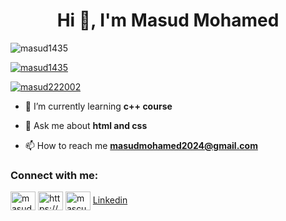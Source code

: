 <h1 align="center">Hi 👋, I'm Masud Mohamed</h1>

<p align="left"> <img src="https://komarev.com/ghpvc/?username=masud1435&label=Profile%20views&color=0e75b6&style=flat" alt="masud1435" /> </p>

<p align="left"> <a href="https://github.com/ryo-ma/github-profile-trophy"><img src="https://github-profile-trophy.vercel.app/?username=masud1435" alt="masud1435" /></a> </p>

<p align="left"> <a href="https://twitter.com/masud222002" target="blank"><img src="https://img.shields.io/twitter/follow/masud222002?logo=twitter&style=for-the-badge" alt="masud222002" ></a> </p>

- 🌱 I’m currently learning **c++ course**

- 💬 Ask me about **html and css**

- 📫 How to reach me **masudmohamed2024@gmail.com**

<h3 align="left">Connect with me:</h3>
<p align="left">
<a href="https://twitter.com/masud222002" target="blank"><img align="center" src="https://raw.githubusercontent.com/rahuldkjain/github-profile-readme-generator/master/src/images/icons/Social/twitter.svg" alt="masud222002" height="30" width="40" /></a>
<a href="https://fb.com/https://www.facebook.com/masud1435" target="blank"><img align="center" src="https://raw.githubusercontent.com/rahuldkjain/github-profile-readme-generator/master/src/images/icons/Social/facebook.svg" alt="https://www.facebook.com/masud1435" height="30" width="40" /></a>
<a href="https://instagram.com/mascud1435" target="blank"><img align="center" src="https://raw.githubusercontent.com/rahuldkjain/github-profile-readme-generator/master/src/images/icons/Social/instagram.svg" alt="mascud1435" height="30" width="40" /></a>
<a href="https://www.linkedin.com/in/masud-mohamed1435/" target="blank"> Linkedin </a>

</p>


